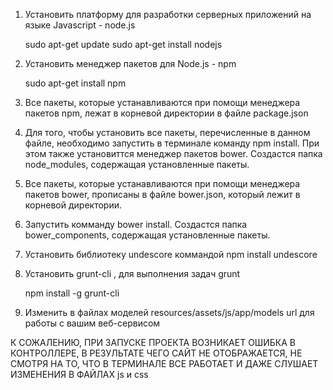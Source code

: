 1. Установить платформу для разработки серверных приложений на языке Javascript - node.js

    sudo apt-get update
    sudo apt-get install nodejs

2. Установить менеджер пакетов для Node.js - npm

    sudo apt-get install npm

3. Все пакеты, которые устанавливаются при помощи менеджера пакетов npm, лежат в корневой директории в файле package.json

4. Для того, чтобы установить все пакеты, перечисленные в данном файле, необходимо запустить в терминале команду npm install.
 При этом также установиттся менеджер пакетов bower. Создастся папка node_modules, содержащая установленные пакеты.

5. Все пакеты, которые устанавливаются при помощи менеджера пакетов bower, прописаны в файле bower.json, который лежит в корневой директории.

6. Запустить комманду bower install. Создастся папка bower_components, содержащая установленные пакеты.

7. Установить библиотеку undescore коммандой npm install undescore

8. Установить grunt-cli , для выполнения задач grunt

    npm install -g grunt-cli

9. Изменить в файлах моделей resources/assets/js/app/models url для работы с вашим веб-сервисом


К СОЖАЛЕНИЮ, ПРИ ЗАПУСКЕ ПРОЕКТА ВОЗНИКАЕТ ОШИБКА В КОНТРОЛЛЕРЕ, В РЕЗУЛЬТАТЕ ЧЕГО САЙТ НЕ ОТОБРАЖАЕТСЯ,
НЕ СМОТРЯ НА ТО, ЧТО В ТЕРМИНАЛЕ ВСЕ РАБОТАЕТ И ДАЖЕ СЛУШАЕТ ИЗМЕНЕНИЯ В ФАЙЛАХ js и css
